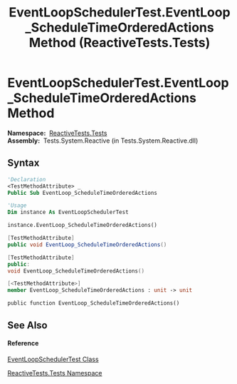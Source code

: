 ﻿---
title: EventLoopSchedulerTest.EventLoop_ScheduleTimeOrderedActions Method  (ReactiveTests.Tests)
TOCTitle: EventLoop_ScheduleTimeOrderedActions Method
ms:assetid: M:ReactiveTests.Tests.EventLoopSchedulerTest.EventLoop_ScheduleTimeOrderedActions
ms:mtpsurl: https://msdn.microsoft.com/en-us/library/reactivetests.tests.eventloopschedulertest.eventloop_scheduletimeorderedactions(v=VS.103)
ms:contentKeyID: 36620622
ms.date: 06/28/2011
mtps_version: v=VS.103
f1_keywords:
- ReactiveTests.Tests.EventLoopSchedulerTest.EventLoop_ScheduleTimeOrderedActions
dev_langs:
- CSharp
- JScript
- VB
- FSharp
- c++
---

# EventLoopSchedulerTest.EventLoop\_ScheduleTimeOrderedActions Method

**Namespace:**  [ReactiveTests.Tests](hh289046\(v=vs.103\).md)  
**Assembly:**  Tests.System.Reactive (in Tests.System.Reactive.dll)

## Syntax

``` vb
'Declaration
<TestMethodAttribute> _
Public Sub EventLoop_ScheduleTimeOrderedActions
```

``` vb
'Usage
Dim instance As EventLoopSchedulerTest

instance.EventLoop_ScheduleTimeOrderedActions()
```

``` csharp
[TestMethodAttribute]
public void EventLoop_ScheduleTimeOrderedActions()
```

``` c++
[TestMethodAttribute]
public:
void EventLoop_ScheduleTimeOrderedActions()
```

``` fsharp
[<TestMethodAttribute>]
member EventLoop_ScheduleTimeOrderedActions : unit -> unit 
```

``` jscript
public function EventLoop_ScheduleTimeOrderedActions()
```

## See Also

#### Reference

[EventLoopSchedulerTest Class](hh303770\(v=vs.103\).md)

[ReactiveTests.Tests Namespace](hh289046\(v=vs.103\).md)

